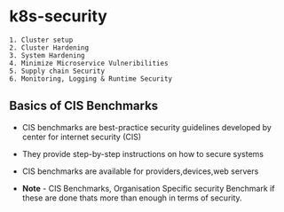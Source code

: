 # k8s-security

```
1. Cluster setup
2. Cluster Hardening
3. System Hardening
4. Minimize Microservice Vulneribilities
5. Supply chain Security
6. Monitoring, Logging & Runtime Security
```
## Basics of CIS Benchmarks

- CIS benchmarks are best-practice security guidelines developed by center for internet security (CIS)
- They provide step-by-step instructions on how to secure systems
- CIS benchmarks are available for providers,devices,web servers

- **Note** - CIS Benchmarks, Organisation Specific security Benchmark if these are done thats more than enough in terms of security.

